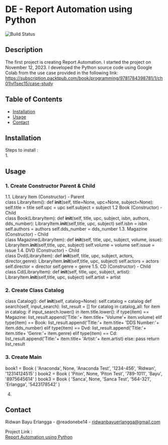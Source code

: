# DE - Report Automation using Python

![Build Status](https://img.shields.io/badge/build-passing-brightgreen)

## Description
The first project is creating Report Automation. I started the project on November 12, 2023. I developed the Python source code using Google Colab from the use case provided in the following link: https://subscription.packtpub.com/book/programming/9781784398781/1/ch01lvl1sec15/case-study

## Table of Contents
- [Installation](#installation)
- [Usage](#usage)
- [Contact](#contact)

## Installation
Steps to install :<br>
1. 

## Usage
### 1. Create Constructor Parent & Child


1.1.  Library Item (Constructor) - Parent <br>
class LibraryItem():
  def __init__(self, title=None, upc=None, subject=None):
    self.title = title
    self.upc = upc
    self.subject = subject
1.2 Book (Constructor) - Child <br>
class Book(LibraryItem):
  def __init__(self, title, upc, subject, isbn, authors, dds_number):
    LibraryItem.__init__(self,title, upc, subject)
    self.isbn = isbn
    self.authors = authors
    self.dds_number = dds_number
1.3. Magazine (Constructor) - Child <br>
class Magazine(LibraryItem):
    def __init__(self, title, upc, subject, volume, issue):
        LibraryItem.__init__(self,title, upc, subject)
        self.volume = volume
        self.issue = issue
1.4. DVD (Constructor) - Child <br>
class Dvd(LibraryItem):
    def __init__(self, title, upc, subject, actors, director,genre):
        LibraryItem.__init__(self,title, upc, subject)
        self.actors = actors
        self.director = director
        self.genre = genre
1.5. CD (Constructor) - Child <br>
class Cd(LibraryItem):
    def __init__(self, title, upc, subject, artist):
        LibraryItem.__init__(self,title, upc, subject)
        self.artist = artist

### 2. Create Class Catalog


class Catalog():
    def __init__(self, catalog=None):
        self.catalog = catalog
    def search(self, input_search):
        list_result = []
        for catalog in catalog_all:
            for item in catalog:
                if input_search.lower() in item.title.lower():
                    if type(item) == Magazine:
                        list_result.append('Title:'+ item.title+ 'Volume'+ item.volume)
                    elif type(item) == Book:
                        list_result.append('Title:'+ item.title+ 'DDS Number:'+ item.dds_number)
                    elif type(item) == Dvd:
                        list_result.append('Title:'+ item.title+ 'Genre:'+ item.genre)
                    elif type(item) == Cd:
                        list_result.append('Title:'+ item.title+ 'Artist:'+ item.artist)
                    else:
                        pass
        return list_result

### 3. Create Main


<!--self, title, upc, subject, isbn, authors, dds_number-->
book1 = Book (
    'Anaconda',
    None,
    'Anaconda Test',
    '1234-456',
    'Ridwan',
    '12314124515'
)
book2 = Book (
    'Piton',
    None,
    'Piton Test',
    '789-1011',
    'Bayu',
    '8975645614'
)
book3 = Book (
    'Sanca',
    None,
    'Sanca Test',
    '564-321',
    'Erlangga',
    '5423178542'
)

4. 

## Contact
Ridwan Bayu Erlangga - @readonebe14 - ridwanbayuerlangga@gmail.com

Project Link : <br>
[Report Automation using Python](https://github.com/readonebe14/learn-project/blob/portfolio/project/1.%20Report%20Automation/Project1%20-%20Report%20Automation.ipynb)

